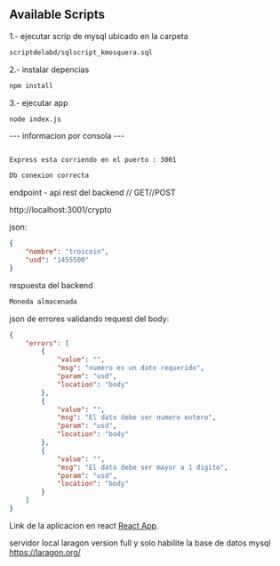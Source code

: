## Available Scripts

1.- ejecutar scrip de mysql ubicado en la carpeta 

```bash
scriptdelabd/sqlscript_kmosquera.sql
```



2.- instalar depencias

```bash
npm install
```

3.- ejecutar app

```
node index.js 
```

--- informacion por consola ---
```bash

Express esta corriendo en el puerto : 3001

Db conexion correcta
```

endpoint - api rest del backend // GET//POST

http://localhost:3001/crypto

json:

```json
{
    "nombre": "troicoin",
    "usd": "1455500"
}
```

respuesta del backend 

```html
Moneda almacenada
```

json de errores validando request del body:

```json
{
    "errors": [
        {
            "value": "",
            "msg": "numero es un dato requerido",
            "param": "usd",
            "location": "body"
        },
        {
            "value": "",
            "msg": "El dato debe ser numero entero",
            "param": "usd",
            "location": "body"
        },
        {
            "value": "",
            "msg": "El dato debe ser mayor a 1 digito",
            "param": "usd",
            "location": "body"
        }
    ]
}
```

Link de la aplicacion en react [ React App](https://github.com/kevinm9/react-coin).

servidor local laragon version full y solo habilite la base de datos mysql https://laragon.org/

